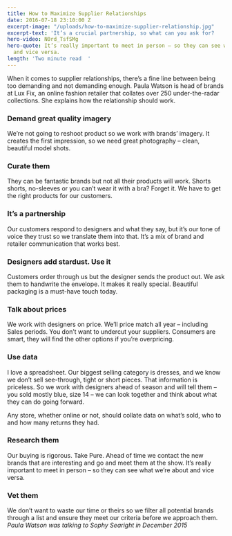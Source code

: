 ```yaml
---
title: How to Maximize Supplier Relationships
date: 2016-07-18 23:10:00 Z
excerpt-image: "/uploads/how-to-maximize-supplier-relationship.jpg"
excerpt-text: 'It’s a crucial partnership, so what can you ask for?   '
hero-video: N0rd_TsfSMg
hero-quote: It’s really important to meet in person – so they can see what we’re about
  and vice versa.
length: 'Two minute read  '
---
```


When it comes to supplier relationships, there’s a fine line between being too demanding and not demanding enough. Paula Watson is head of brands at Lux Fix, an online fashion retailer that collates over 250 under-the-radar collections. She explains how the relationship should work.

### Demand great quality imagery

We’re not going to reshoot product so we work with brands’ imagery. It creates the first impression, so we need great photography – clean, beautiful model shots.

### Curate them

They can be fantastic brands but not all their products will work. Shorts shorts, no-sleeves or you can’t wear it with a bra? Forget it. We have to get the right products for our customers.

### It’s a partnership

Our customers respond to designers and what they say, but it’s our tone of voice they trust so we translate them into that. It’s a mix of brand and retailer communication that works best. 

### Designers add stardust. Use it

Customers order through us but the designer sends the product out. We ask them to handwrite the envelope. It makes it really special. Beautiful packaging is a must-have touch today.

### Talk about prices

We work with designers on price. We’ll price match all year – including Sales periods. You don’t want to undercut your suppliers. Consumers are smart, they will find the other options if you’re overpricing.

### Use data

I love a spreadsheet. Our biggest selling category is dresses, and we know we don’t sell see-through, tight or short pieces. That information is priceless. So we work with designers ahead of season and will tell them – you sold mostly blue, size 14 – we can look together and think about what they can do going forward.

Any store, whether online or not, should collate data on what’s sold, who to and how many returns they had.

### Research them

Our buying is rigorous. Take Pure. Ahead of time we contact the new brands that are interesting and go and meet them at the show. It’s really important to meet in person – so they can see what we’re about and vice versa.

### Vet them

We don’t want to waste our time or theirs so we filter all potential brands through a list and ensure they meet our criteria before we approach them.   *Paula Watson was talking to Sophy Searight in December 2015* 